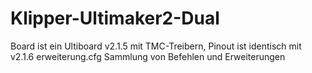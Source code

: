 # Klipper-Ultimaker2-Dual
Board ist ein Ultiboard v2.1.5 mit TMC-Treibern, Pinout ist identisch mit v2.1.6
erweiterung.cfg Sammlung von Befehlen und Erweiterungen
